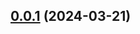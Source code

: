 ## [0.0.1](https://github.com/rudderlabs/rudder-sdk-js/compare/@rudderstack/analytics-js-common@3.0.0-beta.19...@rudderstack/analytics-js-common@0.0.1) (2024-03-21)

